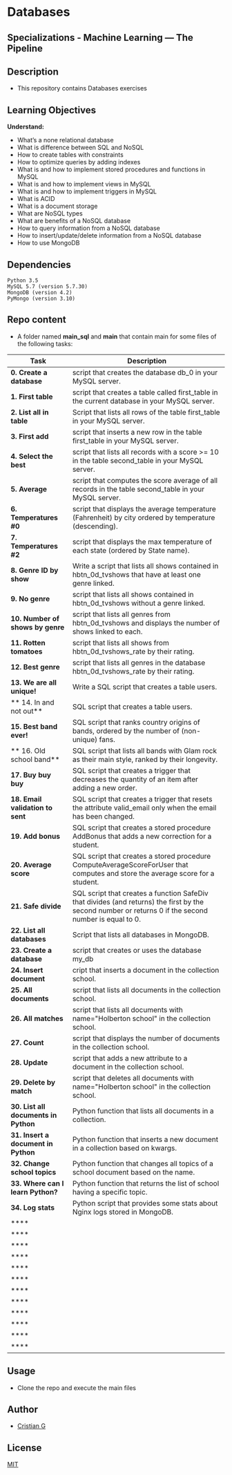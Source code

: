 # Databases

## Specializations - Machine Learning ― The Pipeline 

## Description

* This repository contains Databases exercises

## Learning Objectives

**Understand:**

* What’s a none relational database
* What is difference between SQL and NoSQL
* How to create tables with constraints
* How to optimize queries by adding indexes
* What is and how to implement stored procedures and functions in MySQL
* What is and how to implement views in MySQL
* What is and how to implement triggers in MySQL
* What is ACID
* What is a document storage
* What are NoSQL types
* What are benefits of a NoSQL database
* How to query information from a NoSQL database
* How to insert/update/delete information from a NoSQL database
* How to use MongoDB


## Dependencies
```
Python 3.5
MySQL 5.7 (version 5.7.30)
MongoDB (version 4.2)
PyMongo (version 3.10)
```

## Repo content
* A folder named **main_sql** and **main** that contain main for some files of the following tasks:

| Task | Description |
| --- | --- |
|**0. Create a database**| script that creates the database db_0 in your MySQL server.
|**1. First table**| script that creates a table called first_table in the current database in your MySQL server.
|**2. List all in table**| Script that lists all rows of the table first_table in your MySQL server.
|**3. First add**| script that inserts a new row in the table first_table in your MySQL server.
|**4. Select the best**|  script that lists all records with a score >= 10 in the table second_table in your MySQL server.
|**5. Average**| script that computes the score average of all records in the table second_table in your MySQL server.
|**6. Temperatures #0**| script that displays the average temperature (Fahrenheit) by city ordered by temperature (descending).
|**7. Temperatures #2**| script that displays the max temperature of each state (ordered by State name).
|**8. Genre ID by show**| Write a script that lists all shows contained in hbtn_0d_tvshows that have at least one genre linked.
|**9. No genre**| script that lists all shows contained in hbtn_0d_tvshows without a genre linked.
|**10. Number of shows by genre**| script that lists all genres from hbtn_0d_tvshows and displays the number of shows linked to each.
|**11. Rotten tomatoes**| script that lists all shows from hbtn_0d_tvshows_rate by their rating.
|**12. Best genre**| script that lists all genres in the database hbtn_0d_tvshows_rate by their rating.
|**13. We are all unique!**| Write a SQL script that creates a table users.
|** 14. In and not out**| SQL script that creates a table users.
|**15. Best band ever!**| SQL script that ranks country origins of bands, ordered by the number of (non-unique) fans.
|** 16. Old school band**| SQL script that lists all bands with Glam rock as their main style, ranked by their longevity.
|**17. Buy buy buy**| SQL script that creates a trigger that decreases the quantity of an item after adding a new order.
|**18. Email validation to sent**| SQL script that creates a trigger that resets the attribute valid_email only when the email has been changed.
|**19. Add bonus**| SQL script that creates a stored procedure AddBonus that adds a new correction for a student.
|**20. Average score**| SQL script that creates a stored procedure ComputeAverageScoreForUser that computes and store the average score for a student.
|**21. Safe divide**| SQL script that creates a function SafeDiv that divides (and returns) the first by the second number or returns 0 if the second number is equal to 0.
|**22. List all databases**| Script that lists all databases in MongoDB.
|**23. Create a database**| script that creates or uses the database my_db
|**24. Insert document**| cript that inserts a document in the collection school.
|**25. All documents**| script that lists all documents in the collection school.
|**26. All matches**| script that lists all documents with name="Holberton school" in the collection school.
|**27. Count**| script that displays the number of documents in the collection school.
|**28. Update**| script that adds a new attribute to a document in the collection school.
|**29. Delete by match**| script that deletes all documents with name="Holberton school" in the collection school.
|**30. List all documents in Python**| Python function that lists all documents in a collection.
|**31. Insert a document in Python**| Python function that inserts a new document in a collection based on kwargs.
|**32. Change school topics**|  Python function that changes all topics of a school document based on the name.
|**33. Where can I learn Python?**| Python function that returns the list of school having a specific topic.
|**34. Log stats**| Python script that provides some stats about Nginx logs stored in MongoDB.
|****|
|****|
|****|
|****|
|****|
|****|
|****|
|****|
|****|
|****|
|****|
|****|

## Usage
* Clone the repo and execute the main files

## Author
- [Cristian G](https://github.com/cristian-fg)

## License
[MIT](https://choosealicense.com/licenses/mit/)
